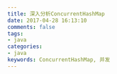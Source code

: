 ```yaml
---
title: 深入分析ConcurrentHashMap
date: 2017-04-28 16:13:10
comments: false
tags: 
- java
categories: 
- java
keywords: ConcurrentHashMap, 并发
---
```

